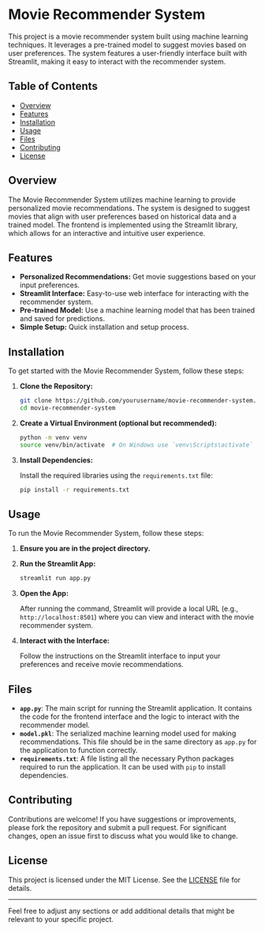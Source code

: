 
# Movie Recommender System

This project is a movie recommender system built using machine learning techniques. It leverages a pre-trained model to suggest movies based on user preferences. The system features a user-friendly interface built with Streamlit, making it easy to interact with the recommender system.

## Table of Contents

- [Overview](#overview)
- [Features](#features)
- [Installation](#installation)
- [Usage](#usage)
- [Files](#files)
- [Contributing](#contributing)
- [License](#license)

## Overview

The Movie Recommender System utilizes machine learning to provide personalized movie recommendations. The system is designed to suggest movies that align with user preferences based on historical data and a trained model. The frontend is implemented using the Streamlit library, which allows for an interactive and intuitive user experience.

## Features

- **Personalized Recommendations:** Get movie suggestions based on your input preferences.
- **Streamlit Interface:** Easy-to-use web interface for interacting with the recommender system.
- **Pre-trained Model:** Use a machine learning model that has been trained and saved for predictions.
- **Simple Setup:** Quick installation and setup process.

## Installation

To get started with the Movie Recommender System, follow these steps:

1. **Clone the Repository:**

   ```bash
   git clone https://github.com/yourusername/movie-recommender-system.git
   cd movie-recommender-system
   ```

2. **Create a Virtual Environment (optional but recommended):**

   ```bash
   python -m venv venv
   source venv/bin/activate  # On Windows use `venv\Scripts\activate`
   ```

3. **Install Dependencies:**

   Install the required libraries using the `requirements.txt` file:

   ```bash
   pip install -r requirements.txt
   ```

## Usage

To run the Movie Recommender System, follow these steps:

1. **Ensure you are in the project directory.**

2. **Run the Streamlit App:**

   ```bash
   streamlit run app.py
   ```

3. **Open the App:**

   After running the command, Streamlit will provide a local URL (e.g., `http://localhost:8501`) where you can view and interact with the movie recommender system.

4. **Interact with the Interface:**

   Follow the instructions on the Streamlit interface to input your preferences and receive movie recommendations.

## Files

- **`app.py`**: The main script for running the Streamlit application. It contains the code for the frontend interface and the logic to interact with the recommender model.
- **`model.pkl`**: The serialized machine learning model used for making recommendations. This file should be in the same directory as `app.py` for the application to function correctly.
- **`requirements.txt`**: A file listing all the necessary Python packages required to run the application. It can be used with `pip` to install dependencies.

## Contributing

Contributions are welcome! If you have suggestions or improvements, please fork the repository and submit a pull request. For significant changes, open an issue first to discuss what you would like to change.

## License

This project is licensed under the MIT License. See the [LICENSE](LICENSE) file for details.

---

Feel free to adjust any sections or add additional details that might be relevant to your specific project.
